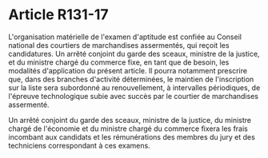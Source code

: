 # Article R131-17

L'organisation matérielle de l'examen d'aptitude est confiée au Conseil national des courtiers de marchandises assermentés, qui reçoit les candidatures. Un arrêté conjoint du garde des sceaux, ministre de la justice, et du ministre chargé du commerce fixe, en tant que de besoin, les modalités d'application du présent article. Il pourra notamment prescrire que, dans des branches d'activité déterminées, le maintien de l'inscription sur la liste sera subordonné au renouvellement, à intervalles périodiques, de l'épreuve technologique subie avec succès par le courtier de marchandises assermenté.

Un arrêté conjoint du garde des sceaux, ministre de la justice, du ministre chargé de l'économie et du ministre chargé du commerce fixera les frais incombant aux candidats et les rémunérations des membres du jury et des techniciens correspondant à ces examens.
